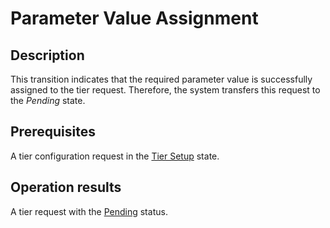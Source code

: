 # Parameter Value Assignment
## Description
This transition indicates that the required parameter value is successfully assigned to the tier request. Therefore, the system transfers this request to the *Pending* state.
## Prerequisites
A tier configuration request in the [Tier Setup](s-c-tiers-setup.html) state.
## Operation results
A tier request with the [Pending](s-b-pending.html) status.